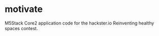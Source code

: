 # motivate

M5Stack Core2 application code for the hackster.io Reinventing healthy spaces contest.

